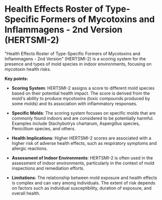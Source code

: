 # Health Effects Roster of Type-Specific Formers of Mycotoxins and Inflammagens - 2nd Version (HERTSMI-2)

"Health Effects Roster of Type-Specific Formers of Mycotoxins and Inflammagens - 2nd Version" (HERTSMI-2) is a scoring system for the presence and types of mold species in indoor environments, focusing on mycotoxin health risks.

**Key points:**

* **Scoring System**: HERTSMI-2 assigns a score to different mold species based on their potential health impact. The score is derived from the mold's ability to produce mycotoxins (toxic compounds produced by some molds) and its association with inflammatory responses.

* **Specific Molds**: The scoring system focuses on specific molds that are commonly found indoors and are considered to be potentially harmful. Examples include Stachybotrys chartarum, Aspergillus species, Penicillium species, and others.

* **Health Implications**: Higher HERTSMI-2 scores are associated with a higher risk of adverse health effects, such as respiratory symptoms and allergic reactions.

* **Assessment of Indoor Environments**: HERTSMI-2 is often used in the assessment of indoor environments, particularly in the context of mold inspections and remediation efforts.

* **Limitations**: The relationship between mold exposure and health effects is complex and can vary among individuals. The extent of risk depends on factors such as individual susceptibility, duration of exposure, and overall health.
